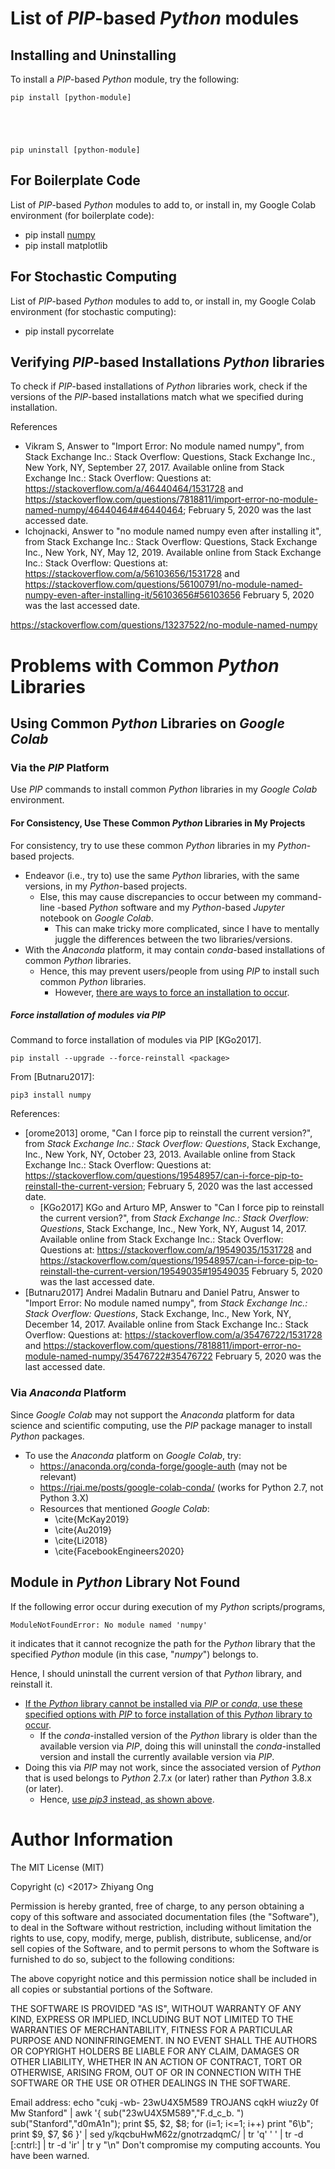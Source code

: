 #	List of *PIP*-based *Python* modules



## Installing and Uninstalling


To install a *PIP*-based *Python* module, try the following:

	pip install [python-module]





	pip uninstall [python-module]







##	For Boilerplate Code

List of *PIP*-based *Python* modules to add to, or install in, my Google Colab
	environment (for boilerplate code):
+ pip install [numpy](https://pypi.org/project/numpy/)
+ pip install matplotlib





##	For Stochastic Computing



List of *PIP*-based *Python* modules to add to, or install in, my Google Colab
environment (for stochastic computing):
+ pip install pycorrelate







##	Verifying *PIP*-based Installations *Python* libraries

To check if *PIP*-based installations of *Python* libraries work,
	check if the versions of the *PIP*-based installations match
	what we specified during installation.





References
+ Vikram S, Answer to "Import Error: No module named numpy", from
	Stack Exchange Inc.: Stack Overflow: Questions, Stack Exchange Inc.,
	New York, NY, September 27, 2017.
	Available online from Stack Exchange Inc.: Stack Overflow: Questions at:
		https://stackoverflow.com/a/46440464/1531728 and https://stackoverflow.com/questions/7818811/import-error-no-module-named-numpy/46440464#46440464;
		February 5, 2020 was the last accessed date.
+ lchojnacki, Answer to "no module named numpy even after installing it",
	from Stack Exchange Inc.: Stack Overflow: Questions, Stack Exchange Inc.,
	New York, NY, May 12, 2019.
	Available online from Stack Exchange Inc.: Stack Overflow: Questions at:
		https://stackoverflow.com/a/56103656/1531728 and https://stackoverflow.com/questions/56100791/no-module-named-numpy-even-after-installing-it/56103656#56103656
		February 5, 2020 was the last accessed date.





https://stackoverflow.com/questions/13237522/no-module-named-numpy








#	Problems with Common *Python* Libraries



##	Using Common *Python* Libraries on *Google Colab*

###	Via the *PIP* Platform

Use *PIP* commands to install common *Python* libraries in my *Google Colab*
	environment.





####	For Consistency, Use These Common *Python* Libraries in My Projects


For consistency, try to use these common *Python* libraries in my
	*Python*-based projects.
+ Endeavor (i.e., try to) use the same *Python* libraries, with the same versions,
	 in my *Python*-based projects.
	- Else, this may cause discrepancies to occur between my command-line
		-based *Python* software and my *Python*-based *Jupyter* notebook
		on *Google Colab*.
		* This can make tricky more complicated, since I have to mentally
			juggle the differences between the two libraries/versions.
+ With the *Anaconda* platform, it may contain *conda*-based installations of
	common *Python* libraries.
	- Hence, this may prevent users/people from using *PIP* to install such
		common *Python* libraries.
		* However, [there are ways to force an installation to occur](https://github.com/eda-ricercatore/admin-notes/blob/main/computer-languages/pip-modules.md#force-installation-of-modules-via-pip). 






#####	Force installation of modules via PIP

Command to force installation of modules via PIP [KGo2017].

	pip install --upgrade --force-reinstall <package>


From [Butnaru2017]:

	pip3 install numpy





References:
+ [orome2013] orome, "Can I force pip to reinstall the current version?", from *Stack Exchange Inc.: Stack Overflow: Questions*, Stack Exchange, Inc., New York, NY, October 23, 2013.
	Available online from Stack Exchange Inc.: Stack Overflow: Questions at: https://stackoverflow.com/questions/19548957/can-i-force-pip-to-reinstall-the-current-version;
		February 5, 2020 was the last accessed date.
	- [KGo2017] KGo and Arturo MP, Answer to "Can I force pip to reinstall the current version?", from *Stack Exchange Inc.: Stack Overflow: Questions*, Stack Exchange, Inc., New York, NY, August 14, 2017.
		Available online from Stack Exchange Inc.: Stack Overflow: Questions at:
			https://stackoverflow.com/a/19549035/1531728 and 	https://stackoverflow.com/questions/19548957/can-i-force-pip-to-reinstall-the-current-version/19549035#19549035
			February 5, 2020 was the last accessed date.
+ [Butnaru2017] Andrei Madalin Butnaru and Daniel Patru, Answer to "Import Error: No module named numpy", from *Stack Exchange Inc.: Stack Overflow: Questions*, Stack Exchange, Inc., New York, NY, December 14, 2017.
	Available online from Stack Exchange Inc.: Stack Overflow: Questions at:
		https://stackoverflow.com/a/35476722/1531728 and https://stackoverflow.com/questions/7818811/import-error-no-module-named-numpy/35476722#35476722
		February 5, 2020 was the last accessed date.






###	Via *Anaconda* Platform

Since *Google Colab* may not support the *Anaconda* platform for data science
	and scientific computing, use the *PIP* package manager to install *Python*
	packages.
+ To use the *Anaconda* platform on *Google Colab*, try:
	- https://anaconda.org/conda-forge/google-auth (may not be relevant)
	- https://rjai.me/posts/google-colab-conda/ (works for Python 2.7, not
		Python 3.X)
	- Resources that mentioned *Google Colab*:
		* \cite{McKay2019}
		* \cite{Au2019}
		* \cite{Li2018}
		* \cite{FacebookEngineers2020}


##	Module in *Python* Library Not Found

If the following error occur during execution of my *Python* scripts/programs,

	ModuleNotFoundError: No module named 'numpy'

it indicates that it cannot recognize the path for the *Python* library that the
	specified *Python* module (in this case, "*numpy*") belongs to.

Hence, I should uninstall the current version of that *Python* library, and reinstall
	it.
+ [If the *Python* library cannot be installed via *PIP* or *conda*, use these
	specified options with *PIP* to force installation of this *Python* library
	to occur](https://github.com/eda-ricercatore/admin-notes/blob/main/computer-languages/pip-modules.md#force-installation-of-modules-via-pip).
	- If the *conda*-installed version of the *Python* library is older than the
		available version via *PIP*, doing this will uninstall the
		*conda*-installed version and install the currently available version
		via *PIP*.
+ Doing this via *PIP* may not work, since the associated version of *Python*
	that is used belongs to *Python* 2.7.x (or later) rather than *Python* 3.8.x
	(or later).
	- Hence, [use *pip3* instead, as shown above](https://github.com/eda-ricercatore/admin-notes/blob/main/computer-languages/pip-modules.md#force-installation-of-modules-via-pip).
























#	Author Information

The MIT License (MIT)

Copyright (c) <2017> Zhiyang Ong

Permission is hereby granted, free of charge, to any person obtaining a copy of this software and associated documentation files (the "Software"), to deal in the Software without restriction, including without limitation the rights to use, copy, modify, merge, publish, distribute, sublicense, and/or sell copies of the Software, and to permit persons to whom the Software is furnished to do so, subject to the following conditions:

The above copyright notice and this permission notice shall be included in all copies or substantial portions of the Software.

THE SOFTWARE IS PROVIDED "AS IS", WITHOUT WARRANTY OF ANY KIND, EXPRESS OR IMPLIED, INCLUDING BUT NOT LIMITED TO THE WARRANTIES OF MERCHANTABILITY, FITNESS FOR A PARTICULAR PURPOSE AND NONINFRINGEMENT. IN NO EVENT SHALL THE AUTHORS OR COPYRIGHT HOLDERS BE LIABLE FOR ANY CLAIM, DAMAGES OR OTHER LIABILITY, WHETHER IN AN ACTION OF CONTRACT, TORT OR OTHERWISE, ARISING FROM, OUT OF OR IN CONNECTION WITH THE SOFTWARE OR THE USE OR OTHER DEALINGS IN THE SOFTWARE.

Email address: echo "cukj -wb- 23wU4X5M589 TROJANS cqkH wiuz2y 0f Mw Stanford" | awk '{ sub("23wU4X5M589","F.d_c_b. ") sub("Stanford","d0mA1n"); print $5, $2, $8; for (i=1; i<=1; i++) print "6\b"; print $9, $7, $6 }' | sed y/kqcbuHwM62z/gnotrzadqmC/ | tr 'q' ' ' | tr -d [:cntrl:] | tr -d 'ir' | tr y "\n"		Don't compromise my computing accounts. You have been warned.
